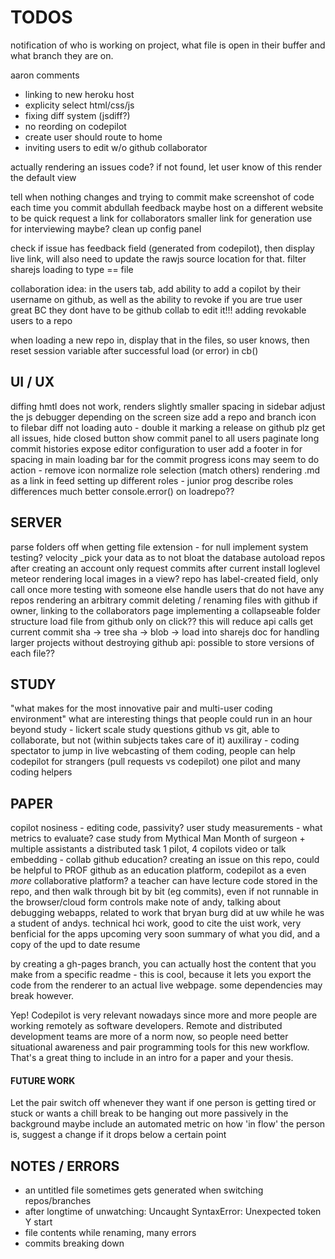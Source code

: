 TODOS
=====


notification of who is working on project, what file is open in their buffer
and what branch they are on.

aaron comments
- linking to new heroku host
- explicity select html/css/js
- fixing diff system (jsdiff?)
- no reording on codepilot
- create user should route to home
- inviting users to edit w/o github collaborator

actually rendering an issues code?
    if not found, let user know of this
    render the default view

tell when nothing changes and trying to commit
make screenshot of code each time you commit
abdullah feedback
    maybe host on a different website to be quick
    request a link for collaborators
    smaller link for generation
    use for interviewing maybe?
    clean up config panel

check if issue has feedback field (generated from codepilot), then display live
link, will also need to update the rawjs source location for that.
filter sharejs loading to type == file

collaboration idea: in the users tab, add ability to add a copilot by their
username on github, as well as the ability to revoke if you are true user
great BC they dont have to be github collab to edit it!!!
adding revokable users to a repo

when loading a new repo in, display that in the files, so user knows,
then reset session variable after successful load (or error) in cb()



## UI / UX

diffing hmtl does not work, renders
slightly smaller spacing in sidebar
adjust the js debugger depending on the screen size
add a repo and branch icon to filebar
diff not loading auto - double it
marking a release on github plz
get all issues, hide closed button
show commit panel to all users
paginate long commit histories
expose editor configuration to user
add a footer in for spacing in main
loading bar for the commit progress
icons may seem to do action - remove icon
normalize role selection (match others)
rendering .md as a link in feed
setting up different roles - junior prog
describe roles differences much better
console.error() on loadrepo??



## SERVER

parse folders off when getting file extension - for null
implement system testing? velocity
\_pick your data as to not bloat the database
autoload repos after creating an account
only request commits after current
install loglevel meteor
rendering local images in a view?
repo has label-created field, only call once
more testing with someone else
handle users that do not have any repos
rendering an arbitrary commit
deleting / renaming files with github
if owner, linking to the collaborators page
implementing a collapseable folder structure
load file from github only on click?? this will reduce api calls
get current commit sha -> tree sha -> blob -> load into sharejs doc
for handling larger projects without destroying github api:
possible to store versions of each file??


## STUDY

"what makes for the most innovative pair and multi-user coding environment"
what are interesting things that people could run in an hour
beyond study - lickert scale study questions
github vs git, able to collaborate, but not
(within subjects takes care of it)
auxiliray - coding spectator to jump in
live webcasting of them coding, people can help
codepilot for strangers (pull requests vs codepilot)
one pilot and many coding helpers



## PAPER

copilot nosiness - editing code, passivity?
user study measurements - what metrics to evaluate?
case study from Mythical Man Month of surgeon + multiple assistants
a distributed task 1 pilot, 4 copilots
video or talk embedding - collab github education?
creating an issue on this repo, could be helpful to PROF
github as an education platform, codepilot as a even *more* collaborative platform?
a teacher can have lecture code stored in the repo, and then walk through bit
by bit (eg commits), even if not runnable in the browser/cloud form controls
make note of andy, talking about debugging webapps, related to work that bryan
burg did at uw while he was a student of andys. technical hci work, good to
cite the uist work, very benficial for the apps upcoming very soon
summary of what you did, and a copy of the upd to date resume

by creating a gh-pages branch, you can actually host the content that you make
from a specific readme - this is cool, because it lets you export the code from
the renderer to an actual live webpage. some dependencies may break however.

Yep! Codepilot is very relevant nowadays since more and more people are working
remotely as software developers. Remote and distributed development teams are
more of a norm now, so people need better situational awareness and pair
programming tools for this new workflow. That's a great thing to include in an
intro for a paper and your thesis.

#### FUTURE WORK

Let the pair switch off whenever they want if one person is getting tired or
stuck or wants a chill break to be hanging out more passively in the background
maybe include an automated metric on how 'in flow' the person is, suggest a
change if it drops below a certain point



## NOTES / ERRORS

- an untitled file sometimes gets generated when switching repos/branches
- after longtime of unwatching: Uncaught SyntaxError: Unexpected token Y start
- file contents while renaming, many errors
- commits breaking down
